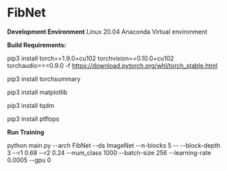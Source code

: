 # FibNet

**Development Environment**
Linux 20.04
Anaconda Virtual environment

**Build Requirements:**

pip3 install torch==1.9.0+cu102 torchvision==0.10.0+cu102 torchaudio===0.9.0 -f https://download.pytorch.org/whl/torch_stable.html

pip3 install torchsummary

pip3 install matplotlib

pip3 install tqdm

pip3 install ptflops

**Run Training**

python main.py --arch FibNet  --ds ImageNet --n-blocks 5 --  --block-depth 3  --r1 0.68 --r2 0.24 --num_class 1000 --batch-size 256 --learning-rate 0.0005 --gpu 0
